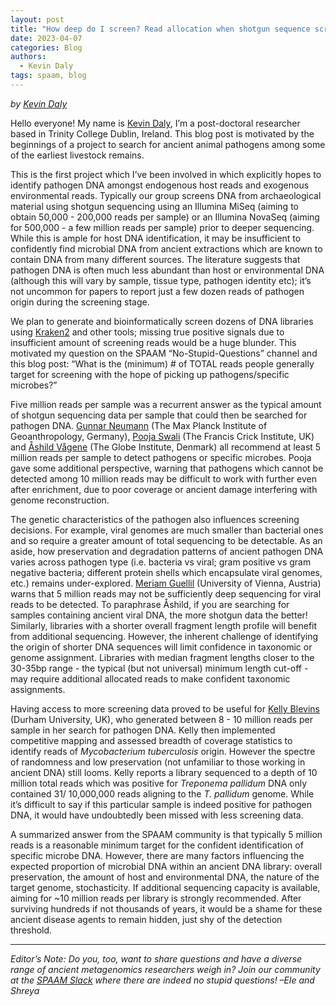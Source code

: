 ```yaml
---
layout: post
title: "How deep do I screen? Read allocation when shotgun sequence screening for ancient pathogens"
date: 2023-04-07
categories: Blog
authors:
  - Kevin Daly
tags: spaam, blog
---
```


_by [Kevin Daly](https://www.tcd.ie/Genetics/molpopgen/kevin_d.php)_


Hello everyone! My name is [Kevin Daly](https://www.tcd.ie/Genetics/molpopgen/kevin_d.php), I’m a post-doctoral researcher based in Trinity College Dublin, Ireland. This blog post is motivated by the beginnings of a project to search for ancient animal pathogens among some of the earliest livestock remains.

This is the first project which I’ve been involved in which explicitly hopes to identify pathogen DNA amongst endogenous host reads and exogenous environmental reads. Typically our group screens DNA from archaeological material using shotgun sequencing using an Illumina MiSeq (aiming to obtain 50,000 - 200,000 reads per sample) or an Illumina NovaSeq (aiming for 500,000 - a few million reads per sample) prior to deeper sequencing. While this is ample for host DNA identification, it may be insufficient to confidently find microbial DNA from ancient extractions which are known to contain DNA from many different sources. The literature suggests that pathogen DNA is often much less abundant than host or environmental DNA (although this will vary by sample, tissue type, pathogen identity etc);  it’s not uncommon for papers to report just a few dozen reads of pathogen origin during the screening stage.

We plan to generate and bioinformatically screen dozens of DNA libraries using [Kraken2](https://github.com/DerrickWood/kraken2) and other tools; missing true positive signals due to insufficient amount of screening reads would be a huge blunder. This motivated my question on the SPAAM “No-Stupid-Questions” channel and this blog post: “What is the (minimum) # of TOTAL reads people generally target for screening with the hope of picking up pathogens/specific microbes?”

Five million reads per sample was a recurrent answer as the typical amount of shotgun sequencing data per sample that could then be searched for pathogen DNA. [Gunnar Neumann](https://www.shh.mpg.de/person/94792/25522) (The Max Planck Institute of Geoanthropology, Germany), [Pooja Swali](https://www.crick.ac.uk/research/find-a-researcher/pooja-swali) (The Francis Crick Institute, UK) and [Åshild Vågene](https://globe.ku.dk/staff-list/?pure=en/persons/644451) (The Globe Institute, Denmark) all recommend at least 5 million reads per sample to detect pathogens or specific microbes. Pooja gave some additional perspective, warning that pathogens which cannot be detected among 10 million reads may be difficult to work with further even after enrichment, due to poor coverage or ancient damage interfering with genome reconstruction. 

The genetic characteristics of the pathogen also influences screening decisions. For example, viral genomes are much smaller than bacterial ones and so require a greater amount of total sequencing to be detectable. As an aside, how preservation and degradation patterns of ancient pathogen DNA varies across pathogen type (i.e. bacteria vs viral; gram positive vs gram negative bacteria; different protein shells which encapsulate viral genomes, etc.) remains under-explored. [Meriam Guellil](https://www.heas.at/about/members/meriam-guellil/) (University of Vienna, Austria) warns that 5 million reads may not be sufficiently deep sequencing for viral reads to be detected. To paraphrase Åshild, if you are searching for samples containing ancient viral DNA, the more shotgun data the better! Similarly, libraries with a shorter overall fragment length profile will benefit from additional sequencing. However, the inherent challenge of identifying the origin of shorter DNA sequences will limit confidence in taxonomic or genome assignment. Libraries with median fragment lengths closer to the 30-35bp range - the typical (but not universal) minimum length cut-off - may require additional allocated reads to make confident taxonomic assignments.

Having access to more screening data proved to be useful for [Kelly Blevins](https://www.durham.ac.uk/staff/kelly-blevins/) (Durham University, UK), who generated between 8 - 10 million reads per sample in her search for pathogen DNA. Kelly then implemented competitive mapping and assessed breadth of coverage statistics to identify reads of *Mycobacterium tuberculosis* origin. However the spectre of randomness and low preservation (not unfamiliar to those working in ancient DNA) still looms. Kelly reports a library sequenced to a depth of 10 million total reads which was positive for *Treponema pallidum* DNA only contained 31/ 10,000,000 reads aligning to the *T. pallidum* genome. While it’s difficult to say if this particular sample is indeed positive for pathogen DNA, it would have undoubtedly been missed with less screening data.

A summarized answer from the SPAAM community is that typically 5 million reads is a reasonable minimum target for the confident identification of specific microbe DNA. However, there are many factors influencing the expected proportion of microbial DNA within an ancient DNA library: overall preservation, the amount of host and environmental DNA, the nature of the target genome, stochasticity. If additional sequencing capacity is available, aiming for ~10 million reads per library is strongly recommended. After surviving hundreds if not thousands of years, it would be a shame for these ancient disease agents to remain hidden, just shy of the detection threshold.  



---


*Editor’s Note: Do you, too, want to share questions and have a diverse range of ancient metagenomics researchers weigh in? Join our community at the [SPAAM Slack](https://join.slack.com/t/spaam-community/shared_invite/zt-1sm8wax7r-SbMYaFWSCC_CaTtNBzKwKw) where there are indeed no stupid questions! –Ele and Shreya*
